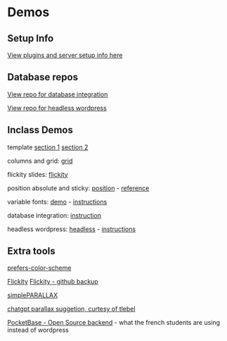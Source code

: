 # Demos

## Setup Info

[View plugins and server setup info here](micromedia-server-setup.md)

## Database repos

[View repo for database integration](https://github.com/ngyvc/582-database-integration)

[View repo for headless wordpress](https://github.com/ngyvc/headless-wordpress/)

## Inclass Demos

template [section 1](template-demo-s1.html) [section 2](template-demo-s2.html)

columns and grid: [grid](grid-demo.html)

flickity slides: [flickity](flickity.html)

position absolute and sticky: [position](position.html) -
[reference](https://developer.mozilla.org/en-US/docs/Web/CSS/position)

variable fonts: [demo](variable-fonts.html) -
[instructions](https://developer.mozilla.org/en-US/docs/Web/CSS/CSS_fonts/Variable_fonts_guide)

database integration: [instruction](https://github.com/ngyvc/582-database-integration)

headless wordpress: [headless](headless.html) -
[instructions](https://github.com/ngyvc/headless-wordpress)

## Extra tools

[prefers-color-scheme](https://developer.mozilla.org/en-US/docs/Web/CSS/@media/prefers-color-scheme)

[Flickity](https://flickity.metafizzy.co/)
[Flickity - github backup](https://github.com/metafizzy/flickity)

[simplePARALLAX](https://simpleparallax.com/)

[chatgpt parallax suggetion, curtesy of tlebel](https://chat.openai.com/share/b7705ad1-59f5-4793-9b89-0807b238af72?fbclid=IwAR1Urrr2pHppoxVy9Gvd-h-LUiKUf3JZMfe1sEQdEIPckXKhuQWCOoCUyRE)

[PocketBase - Open Source backend](https://pocketbase.io/) - what the french students are using instead of wordpress
